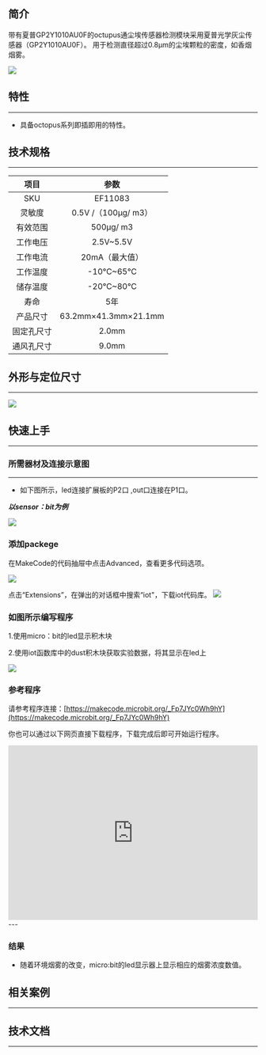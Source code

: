 ## 简介
带有夏普GP2Y1010AU0F的octupus通尘埃传感器检测模块采用夏普光学灰尘传感器（GP2Y1010AU0F）。 用于检测直径超过0.8μm的尘埃颗粒的密度，如香烟烟雾。

 ![](https://i.imgur.com/Y1K9tuE.jpg)

## 特性
---
- 具备octopus系列即插即用的特性。
## 技术规格
---
项目 | 参数 
:-: | :-: 
SKU|EF11083
灵敏度|0.5V /（100μg/ m3）
有效范围|500μg/ m3
工作电压|2.5V~5.5V
工作电流|20mA（最大值）
工作温度|-10℃~65℃
储存温度|-20℃~80℃
寿命|5年
产品尺寸|63.2mm×41.3mm×21.1mm
固定孔尺寸|2.0mm
通风孔尺寸|9.0mm

## 外形与定位尺寸
---

 ![](https://i.imgur.com/Vo0h74k.png)

## 快速上手
---

### 所需器材及连接示意图
---

- 如下图所示，led连接扩展板的P2口 ,out口连接在P1口。

***以sensor：bit为例***

 ![](https://i.imgur.com/ugY3XVu.png)

### 添加packege
在MakeCode的代码抽屉中点击Advanced，查看更多代码选项。

![](https://i.imgur.com/smtcNoB.png)

点击“Extensions”，在弹出的对话框中搜索“iot"，下载iot代码库。
![](https://i.imgur.com/GAN7O4X.png)


### 如图所示编写程序
1.使用micro：bit的led显示积木块

2.使用iot函数库中的dust积木块获取实验数据，将其显示在led上

 ![](https://i.imgur.com/MF4stwK.png)

### 参考程序
请参考程序连接：[https://makecode.microbit.org/_Fp7JYc0Wh9hY](https://makecode.microbit.org/_Fp7JYc0Wh9hY)

你也可以通过以下网页直接下载程序，下载完成后即可开始运行程序。

<div style="position:relative;height:0;padding-bottom:70%;overflow:hidden;"><iframe style="position:absolute;top:0;left:0;width:100%;height:100%;" src="https://makecode.microbit.org/#pub:_Fp7JYc0Wh9hY" frameborder="0" sandbox="allow-popups allow-forms allow-scripts allow-same-origin"></iframe></div>  
---

### 结果
- 随着环境烟雾的改变，micro:bit的led显示器上显示相应的烟雾浓度数值。
## 相关案例
---

## 技术文档
---
